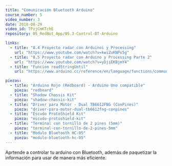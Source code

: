```yaml
---
title: "Comunicación Bluetooth Arduino"
course_number: 5
video_number: 3
date: 2018-08-29
video_id: TPzjCmKTchE
repository: 05_RedBot_App/05.3-Control-BT-Arduino

links:
  - title: "8.4 Proyecto radar con Arduinoi y Processing"
    url: "https://www.youtube.com/watch?v=kwiZuKNPs5g"
  - title: "8.5 Proyecto radar con Arduino y Processing Parte 2"
    url: "https://www.youtube.com/watch?v=yDjiEKBjmY4"
  - title: "Funcion readStringUntil"
    url: "https://www.arduino.cc/reference/en/language/functions/communication/serial/readstringuntil/"

piezas:
  - title: "Arduino Rojo (Redboard) - Arduino Uno compatible"
    pieza: "redboard"
  - title: "Shadow Chassis Kit"
    pieza: "shadow-chassis-kit"
  - title: "Driver para Motor - Dual TB6612FNG (ConPines)"
    pieza: "driver-para-motor-dual-tb6612fng-conpines"
  - title: "Escudo ProtoShield Kit"
    pieza: "escudo-protoshield-kit"
  - title: "Terminal con tornillo de 2 pines (5mm)"
    pieza: "terminal-con-tornillo-de-2-pines-5mm"
  - title: "Modulo Bluetooth HC-05"
    pieza: "modulo-bluetooth-hc-05"
---
```


Aprtende a controlar tu arduino con Bluetooth, además de paquetizar la información para usar de manera más eficiente.
